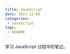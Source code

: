 ```yaml
---
title: JavaScript
date: 2021-12-05
categories:
 - JavaScript
tags:
 - README
---
```


学习 JavaScript 过程中的笔记。